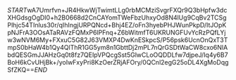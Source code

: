 $START$wA7Umrfvn+JR4HkwWjTwimtLLg0rbMCMziSvgrFXQr9Q3bHpfw3dcXHGdsgOgDI0+h2B0668d2CnCAYomTWeFbzUhxyOd8N4lUg9CqBv2TCSgPlhjc54TInlus30r/qIhIngjURPQNcd+Bhj4EZ/oFn3hyebPHJWunPkpD/ItJOpKpNJFrA3OOsATaRAVzFQMxP6lPFnq+Z6bWitmfT6UKRUNGFUvYcRzPQfLYjw3wNVM6My+FXxuC5G82J63VMXP4DwKnESkpcS/P56psk6UcnOnQxT3TmpS0bHaW4b1Qy4QlThR1GG5ym8n1GbttDj2mPL7nQrGSDtWaCW8cxo6NlAbdQESGmJJAHzGq0t8fz7QEIpVPQcgSst5GlwCLoOQDDLfw7djpeJ/Iq4y6B7BoH6kCvUHjBk+/yoIwFxyPri8KzOerZRjAFOry/0QCnl2egG25oDL4XgMoDqgSfZKQ==$END$